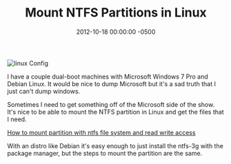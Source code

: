 ﻿---
title:  Mount NTFS Partitions in Linux
date:   2012-10-18 00:00:00 -0500
categories: IT
---

<img alt="linux Config" src="http://www.linuxconfig.org/templates/beez/images/logo.png" />

I have a couple dual-boot machines with Microsoft Windows 7 Pro and Debian Linux. It would be nice to dump Microsoft but it's a sad truth that I just can't dump windows.

Sometimes I need to get something off of the Microsoft side of the show. It's nice to be able to mount the NTFS partition in Linux and get the files that I need.

<a href="http://www.linuxconfig.org/How_to_mount_partition_with_ntfs_file_system_and_read_write_access">How to mount partition with ntfs file system and read write access</a>

With an distro like Debian it's easy enough to just install the ntfs-3g with the package manager, but the steps to mount the partition are the same.
